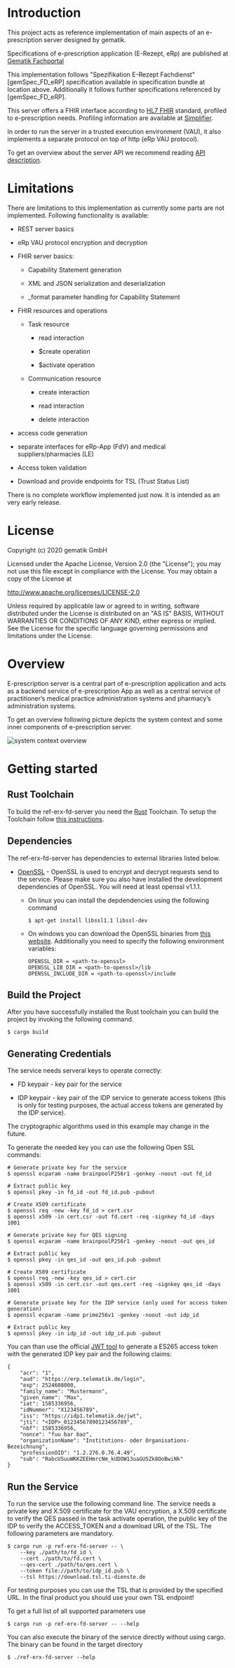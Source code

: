 # Introduction

This project acts as reference implementation of main aspects of an e-prescription server designed by gematik.

Specifications of e-prescription application (E-Rezept, eRp) are published at
[Gematik Fachportal](https://fachportal.gematik.de/spezifikationen/online-produktivbetrieb/konzepte-und-spezifikationen/)

This implementation follows "Spezifikation E-Rezept Fachdienst" \[gemSpec\_FD\_eRP\] specification
available in specification bundle at location above. Additionally it follows further specifications
referenced by \[gemSpec\_FD\_eRP\].

This server offers a FHIR interface according to [HL7 FHIR](https://hl7.org/FHIR/) standard,
profiled to e-prescription needs. Profiling information are available at
[Simplifier](http://gematik.de/fhir/).

In order to run the server in a trusted execution environment (VAU), it also implements a separate
protocol on top of http (eRp VAU protocol).

To get an overview about the server API we recommend reading [API description](https://github.com/gematik/api-erp).

# Limitations

There are limitations to this implementation as currently some parts are not implemented.
Following functionality is available:

-   REST server basics

-   eRp VAU protocol encryption and decryption

-   FHIR server basics:

    -   Capability Statement generation

    -   XML and JSON serialization and deserialization

    -   \_format parameter handling for Capability Statement

-   FHIR resources and operations

    -   Task resource

        -   read interaction

        -   $create operation

        -   $activate operation

    -   Communication resource

        -   create interaction

        -   read interaction

        -   delete interaction

-   access code generation

-   separate interfaces for eRp-App (FdV) and medical suppliers/pharmacies (LE)

-   Access token validation

-   Download and provide endpoints for TSL (Trust Status List)

There is no complete workflow implemented just now. It is intended as an very early release.

# License

Copyright (c) 2020 gematik GmbH

Licensed under the Apache License, Version 2.0 (the "License");
you may not use this file except in compliance with the License.
You may obtain a copy of the License at

<http://www.apache.org/licenses/LICENSE-2.0>

Unless required by applicable law or agreed to in writing, software
distributed under the License is distributed on an "AS IS" BASIS,
WITHOUT WARRANTIES OR CONDITIONS OF ANY KIND, either express or implied.
See the License for the specific language governing permissions and
limitations under the License.

# Overview

E-prescription server is a central part of e-prescription application and acts as a backend service
of e-prescription App as well as a central service of practitioner’s medical practice
administration systems and pharmacy’s administration systems.

To get an overview following picture depicts the system context and some
inner components of e-prescription server.

![system context overview](doc/images/system_context_overview.png)

# Getting started

## Rust Toolchain

To build the ref-erx-fd-server you need the [Rust](https://www.rust-lang.org)
Toolchain. To setup the Toolchain follow [this instructions](https://www.rust-lang.org/learn/get-started).

## Dependencies

The ref-erx-fd-server has dependencies to external libraries listed below.

-   [OpenSSL](https://www.openssl.org) - OpenSSL is used to encrypt and decrypt requests
    send to the service. Please make sure you also have installed the development dependencies
    of OpenSSL. You will need at least openssl v1.1.1.

    -   On linux you can install the depdendencies using the following command

            $ apt-get install libssl1.1 libssl-dev

    -   On windows you can download the OpenSSL binaries from [this website](https://wiki.openssl.org/index.php/Binaries).
        Additionally you need to specify the following environment variables:

            OPENSSL_DIR = <path-to-openssl>
            OPENSSL_LIB_DIR = <path-to-openssl>/lib
            OPENSSL_INCLUDE_DIR = <path-to-openssl>/include

## Build the Project

After you have successfully installed the Rust toolchain you can build the
project by invoking the following command.

    $ cargo build

## Generating Credentials

The service needs serveral keys to operate correctly:

-   FD keypair - key pair for the service

-   IDP keypair - key pair of the IDP service to generate access tokens
    (this is only for testing purposes, the actual access tokens are generated by the IDP service).

The cryptographic algorithms used in this example may change in the future.

To generate the needed key you can use the following Open SSL commands:

    # Generate private key for the service
    $ openssl ecparam -name brainpoolP256r1 -genkey -noout -out fd_id

    # Extract public key
    $ openssl pkey -in fd_id -out fd_id.pub -pubout

    # Create X509 certificate
    $ openssl req -new -key fd_id > cert.csr
    $ openssl x509 -in cert.csr -out fd.cert -req -signkey fd_id -days 1001

    # Generate private key for QES signing
    $ openssl ecparam -name brainpoolP256r1 -genkey -noout -out qes_id

    # Extract public key
    $ openssl pkey -in qes_id -out qes_id.pub -pubout

    # Create X509 certificate
    $ openssl req -new -key qes_id > cert.csr
    $ openssl x509 -in cert.csr -out qes.cert -req -signkey qes_id -days 1001

    # Generate private key for the IDP service (only used for access token generation)
    $ openssl ecparam -name prime256v1 -genkey -noout -out idp_id

    # Extract public key
    $ openssl pkey -in idp_id -out idp_id.pub -pubout

You can than use the official [JWT tool](https://jwt.io/) to generate a ES265 access token
with the generated IDP key pair and the following claims:

    {
        "acr": "1",
        "aud": "https://erp.telematik.de/login",
        "exp": 2524608000,
        "family_name": "Mustermann",
        "given_name": "Max",
        "iat": 1585336956,
        "idNummer": "X123456789",
        "iss": "https://idp1.telematik.de/jwt",
        "jti": "<IDP>_01234567890123456789",
        "nbf": 1585336956,
        "nonce": "fuu bar baz",
        "organizationName": "Institutions- oder Organisations-Bezeichnung",
        "professionOID": "1.2.276.0.76.4.49",
        "sub": "RabcUSuuWKKZEEHmrcNm_kUDOW13uaGU5Zk8OoBwiNk"
    }

## Run the Service

To run the service use the following command line. The service needs a
private key and X.509 certificate for the VAU encryption, a X.509 certificate
to verify the QES passed in the task activate operation, the public
key of the IDP to verify the ACCESS\_TOKEN and a download URL of the TSL.
The following parameters are mandatory.

    $ cargo run -p ref-erx-fd-server -- \
        --key ./path/to/fd_id \
        --cert ./path/to/fd.cert \
        --qes-cert ./path/to/qes.cert \
        --token file://path/to/idp_id.pub \
        --tsl https://download.tsl.ti-dienste.de

For testing purposes you can use the TSL that is provided by the specified URL. In the final product you should use your own TSL endpoint!

To get a full list of all supported parameters use

    $ cargo run -p ref-erx-fd-server -- --help

You can also execute the binary of the service directly without using cargo.
The binary can be found in the target directory

    $ ./ref-erx-fd-server --help
